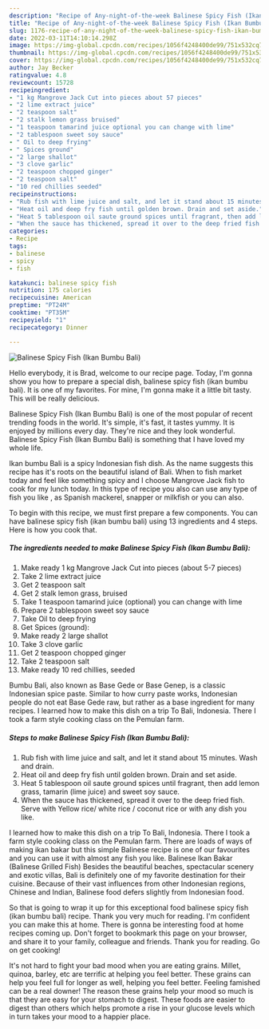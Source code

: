 ```yaml
---
description: "Recipe of Any-night-of-the-week Balinese Spicy Fish (Ikan Bumbu Bali)"
title: "Recipe of Any-night-of-the-week Balinese Spicy Fish (Ikan Bumbu Bali)"
slug: 1176-recipe-of-any-night-of-the-week-balinese-spicy-fish-ikan-bumbu-bali
date: 2022-03-11T14:10:14.298Z
image: https://img-global.cpcdn.com/recipes/1056f4248400de99/751x532cq70/balinese-spicy-fish-ikan-bumbu-bali-recipe-main-photo.jpg
thumbnail: https://img-global.cpcdn.com/recipes/1056f4248400de99/751x532cq70/balinese-spicy-fish-ikan-bumbu-bali-recipe-main-photo.jpg
cover: https://img-global.cpcdn.com/recipes/1056f4248400de99/751x532cq70/balinese-spicy-fish-ikan-bumbu-bali-recipe-main-photo.jpg
author: Jay Becker
ratingvalue: 4.8
reviewcount: 15728
recipeingredient:
- "1 kg Mangrove Jack Cut into pieces about 57 pieces"
- "2 lime extract juice"
- "2 teaspoon salt"
- "2 stalk lemon grass bruised"
- "1 teaspoon tamarind juice optional you can change with lime"
- "2 tablespoon sweet soy sauce"
- " Oil to deep frying"
- " Spices ground"
- "2 large shallot"
- "3 clove garlic"
- "2 teaspoon chopped ginger"
- "2 teaspoon salt"
- "10 red chillies seeded"
recipeinstructions:
- "Rub fish with lime juice and salt, and let it stand about 15 minutes. Wash and drain."
- "Heat oil and deep fry fish until golden brown. Drain and set aside."
- "Heat 5 tablespoon oil saute ground spices until fragrant, then add lemon grass, tamarin (lime juice) and sweet soy sauce."
- "When the sauce has thickened, spread it over to the deep fried fish. Serve with Yellow rice/ white rice / coconut rice or with any dish you like."
categories:
- Recipe
tags:
- balinese
- spicy
- fish

katakunci: balinese spicy fish 
nutrition: 175 calories
recipecuisine: American
preptime: "PT24M"
cooktime: "PT35M"
recipeyield: "1"
recipecategory: Dinner

---
```



![Balinese Spicy Fish (Ikan Bumbu Bali)](https://img-global.cpcdn.com/recipes/1056f4248400de99/751x532cq70/balinese-spicy-fish-ikan-bumbu-bali-recipe-main-photo.jpg)

Hello everybody, it is Brad, welcome to our recipe page. Today, I'm gonna show you how to prepare a special dish, balinese spicy fish (ikan bumbu bali). It is one of my favorites. For mine, I'm gonna make it a little bit tasty. This will be really delicious.

Balinese Spicy Fish (Ikan Bumbu Bali) is one of the most popular of recent trending foods in the world. It's simple, it's fast, it tastes yummy. It is enjoyed by millions every day. They're nice and they look wonderful. Balinese Spicy Fish (Ikan Bumbu Bali) is something that I have loved my whole life.

Ikan bumbu Bali is a spicy Indonesian fish dish. As the name suggests this recipe has it&#39;s roots on the beautiful island of Bali. When to fish market today and feel like something spicy and I choose Mangrove Jack fish to cook for my lunch today. In this type of recipe you also can use any type of fish you like , as Spanish mackerel, snapper or milkfish or you can also.


To begin with this recipe, we must first prepare a few components. You can have balinese spicy fish (ikan bumbu bali) using 13 ingredients and 4 steps. Here is how you cook that.

<!--inarticleads1-->

##### The ingredients needed to make Balinese Spicy Fish (Ikan Bumbu Bali):

1. Make ready 1 kg Mangrove Jack Cut into pieces (about 5-7 pieces)
1. Take 2 lime extract juice
1. Get 2 teaspoon salt
1. Get 2 stalk lemon grass, bruised
1. Take 1 teaspoon tamarind juice (optional) you can change with lime
1. Prepare 2 tablespoon sweet soy sauce
1. Take  Oil to deep frying
1. Get  Spices (ground):
1. Make ready 2 large shallot
1. Take 3 clove garlic
1. Get 2 teaspoon chopped ginger
1. Take 2 teaspoon salt
1. Make ready 10 red chillies, seeded


Bumbu Bali, also known as Base Gede or Base Genep, is a classic Indonesian spice paste. Similar to how curry paste works, Indonesian people do not eat Base Gede raw, but rather as a base ingredient for many recipes. I learned how to make this dish on a trip To Bali, Indonesia. There I took a farm style cooking class on the Pemulan farm. 

<!--inarticleads2-->

##### Steps to make Balinese Spicy Fish (Ikan Bumbu Bali):

1. Rub fish with lime juice and salt, and let it stand about 15 minutes. Wash and drain.
1. Heat oil and deep fry fish until golden brown. Drain and set aside.
1. Heat 5 tablespoon oil saute ground spices until fragrant, then add lemon grass, tamarin (lime juice) and sweet soy sauce.
1. When the sauce has thickened, spread it over to the deep fried fish. Serve with Yellow rice/ white rice / coconut rice or with any dish you like.


I learned how to make this dish on a trip To Bali, Indonesia. There I took a farm style cooking class on the Pemulan farm. There are loads of ways of making ikan bakar but this simple Balinese recipe is one of our favourites and you can use it with almost any fish you like. Balinese Ikan Bakar (Balinese Grilled Fish) Besides the beautiful beaches, spectacular scenery and exotic villas, Bali is definitely one of my favorite destination for their cuisine. Because of their vast influences from other Indonesian regions, Chinese and Indian, Balinese food defers slightly from Indonesian food. 

So that is going to wrap it up for this exceptional food balinese spicy fish (ikan bumbu bali) recipe. Thank you very much for reading. I'm confident you can make this at home. There is gonna be interesting food at home recipes coming up. Don't forget to bookmark this page on your browser, and share it to your family, colleague and friends. Thank you for reading. Go on get cooking!

It's not hard to fight your bad mood when you are eating grains. Millet, quinoa, barley, etc are terrific at helping you feel better. These grains can help you feel full for longer as well, helping you feel better. Feeling famished can be a real downer! The reason these grains help your mood so much is that they are easy for your stomach to digest. These foods are easier to digest than others which helps promote a rise in your glucose levels which in turn takes your mood to a happier place.
